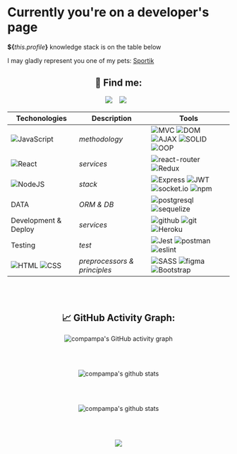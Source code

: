 <!--# Hi there I'm Serghei. 👋
**compampa/compampa** is a ✨ _special_ ✨ repository because its `README.md` (this file) appears on your GitHub profile.
Here are some ideas to get you started:
- 🔭 I’m currently working on ...
- 🌱 I’m currently learning ...
- 👯 I’m looking to collaborate on ...
- 🤔 I’m looking for help with ...
- 💬 Ask me about ...
- 📫 How to reach me: ...
- 😄 Pronouns: ...
- ⚡ Fun fact: ...
<img height="32" width="32" src="https://cdn.jsdelivr.net/npm/simple-icons@v6/icons/createreactapp.svg"/> <img height="32" width="32" src="https://cdn.jsdelivr.net/npm/simple-icons@v6/icons/javascript.svg" />
<img height="32" width="32" src="https://cdn.jsdelivr.net/npm/simple-icons@v6/icons/html5.svg" />
<img height="32" width="32" src="https://cdn.jsdelivr.net/npm/simple-icons@v6/icons/css3.svg" />
<img height="32" width="32" src="https://cdn.jsdelivr.net/npm/simple-icons@v6/icons/nodedotjs.svg" />
<img height="32" width="32" src="https://cdn.jsdelivr.net/npm/simple-icons@v6/icons/express.svg" />
<img height="32" width="32" src="https://cdn.jsdelivr.net/npm/simple-icons@v6/icons/postgresql.svg" />
<img height="32" width="32" src="https://cdn.jsdelivr.net/npm/simple-icons@v6/icons/redux.svg" />
<img height="32" width="32" src="https://cdn.jsdelivr.net/npm/simple-icons@v6/icons/reduxsaga.svg" />
<img height="32" width="32" src="https://cdn.jsdelivr.net/npm/simple-icons@v6/icons/heroku.svg" />
## JavaScript, Node.js developer 
### Currently I'm one of the contributors:
#### [Sportik](https://sportik.herokuapp.com) - Browser MMORPG ([git repository](https://github.com/serghei789/NewSportClub))
### How to reach me: 
 - telegam - [@SergheiK](https://t.me/SergheiK) 
 - email - kuchiyash93@mail.ru
 - instagram - [forgotten.login](https://instagram.com/)
Techonologies | Description | Tools
--- | --- | ---
Javascript | *methodology* | **MVC**, **DOM**, **AJAX**, **SOLID**, **OOP**
React | *services* | `React router DOM v6`, `Redux`, `Redux saga`, `React Hooks`
node.js | *stack* | `Express`, `JWT`, `Socket IO`, `REST API`, `axios`
SQL | *ORM & DB* | `Postgres`, `Sequelize`
Development & Deploy | *services* | `GIT`, `Heroku`
Testing | *test* | `Jest`
HTML & CSS | *preprocessors & principles* | `Emmet`, `SaSS`, `Bootstrap`,`Material UI`, `module`, `grid`, `flexboxes`
![JavaScript](https://img.shields.io/badge/-JavaScript-090909?style=for-the-badge&logo=JavaScript)
![ReactJS](https://img.shields.io/badge/-React-090909?style=for-the-badge&logo=React)
![Redux](https://img.shields.io/badge/-Redux-090909?style=for-the-badge&logo=Redux)
![Express](https://img.shields.io/badge/-Express-090909?style=for-the-badge&logo=Express)
![API](https://img.shields.io/badge/-REST&#032;API-090909?style=for-the-badge)
![NodeJS](https://img.shields.io/badge/-NodeJs-090909?style=for-the-badge&logo=Node)
![HTML](https://img.shields.io/badge/-HTML-090909?style=for-the-badge&logo=html5)
![CSS](https://img.shields.io/badge/-CSS-090909?style=for-the-badge&logo=css3)
![Jest](https://img.shields.io/badge/-jest-090909?style=for-the-badge&logo=jest)
![](https://visitor-badge.glitch.me/badge?page_id=serghei789)
-->


  <h1>Currently you're on a developer's page</h1>
  <p><b>${</b><i>this.profile</i><b>}</b> knowledge stack is on the table below </p>
  <p>I may gladly represent you one of my pets: <a href="https://sportik.herokuapp.com/" target="_blank">Sportik</a> </p>


<h2 align="center">💬 Find me:</h2>
<p align="center" align='right'>
  <a target="_blank"href="mailto:kuchiyash93@mail.ru"><img src="https://img.shields.io/badge/Gmail-20232A?style=for-the-badge&logo=gmail" /></a>&nbsp;&nbsp;&nbsp;
  <a target="_blank"href="https://t.me/SergheiK"><img src="https://img.shields.io/badge/Telegram-20232A?style=for-the-badge&logo=telegram" /></a>&nbsp;&nbsp;&nbsp;
</p>


Techonologies | Description | Tools
--- | --- | ---
![JavaScript](https://img.shields.io/badge/JavaScript-20232A?style=for-the-badge&logo=javascript)  | *methodology* |![MVC](https://img.shields.io/badge/mvc-20232A?style=for-the-badge) ![DOM](https://img.shields.io/badge/dom-20232A?style=for-the-badge)  ![AJAX](https://img.shields.io/badge/ajax-20232A?style=for-the-badge) ![SOLID](https://img.shields.io/badge/solid-20232A?style=for-the-badge) ![OOP](https://img.shields.io/badge/oop-20232A?style=for-the-badge)
![React](https://img.shields.io/badge/React-20232A?style=for-the-badge&logo=react) | *services* | ![react-router](https://img.shields.io/badge/React_Router-20232A?style=for-the-badge&logo=react-router) ![Redux](https://img.shields.io/badge/Redux-20232A?style=for-the-badge&logo=redux&logoColor=7749BD)
![NodeJS](https://img.shields.io/badge/node.js-20232A?style=for-the-badge&logo=node.js) | *stack* | ![Express](https://img.shields.io/badge/express.js-20232A?style=for-the-badge&logo=express) ![JWT](https://img.shields.io/badge/JWT-20232A?style=for-the-badge&logo=jsonwebtokens) ![socket.io](https://img.shields.io/badge/socket.io-20232A?style=for-the-badge&logo=socket.io) ![npm](https://img.shields.io/badge/npm-20232A?style=for-the-badge&logo=npm)
DATA | *ORM & DB* | ![postgresql](https://img.shields.io/badge/postgresql-20232A?style=for-the-badge&logo=postgresql) ![sequelize](https://img.shields.io/badge/Sequelize-20232A?style=for-the-badge&logo=Sequelize)
Development & Deploy | *services* |  ![github](https://img.shields.io/badge/github-20232A?style=for-the-badge&logo=github) ![git](https://img.shields.io/badge/git-20232A?style=for-the-badge&logo=git)  ![Heroku](https://img.shields.io/badge/heroku-20232A?style=for-the-badge&logo=heroku&logoColor=purple)
Testing | *test* | ![Jest](https://img.shields.io/badge/-jest-20232A?style=for-the-badge&logo=jest&logoColor=brown) ![postman](https://img.shields.io/badge/postman-20232A?style=for-the-badge&logo=postman) ![eslint](https://img.shields.io/badge/eslint-20232A?style=for-the-badge&logo=eslint&logoColor=7C7CEA) 
![HTML](https://img.shields.io/badge/HTML5-20232A?style=for-the-badge&logo=html5) ![CSS](https://img.shields.io/badge/CSS3-20232A?style=for-the-badge&logo=css3&logoColor=369AD6) | *preprocessors & principles* | ![SASS](https://img.shields.io/badge/Sass-20232A?style=for-the-badge&logo=sass)  ![figma](https://img.shields.io/badge/figma-20232A?style=for-the-badge&logo=figma) ![Bootstrap](https://img.shields.io/badge/Bootstrap-20232A?style=for-the-badge&logo=bootstrap)

<!-- ![JavaScript](https://img.shields.io/badge/JavaScript-20232A?style=for-the-badge&logo=javascript) -->
<!-- ![TypeScript](https://img.shields.io/badge/TypeScript-20232A?style=for-the-badge&logo=typescript) -->
<!-- ![React](https://img.shields.io/badge/React-20232A?style=for-the-badge&logo=react) -->
<!-- ![Redux](https://img.shields.io/badge/Redux-20232A?style=for-the-badge&logo=redux&logoColor=7749BD) -->
<!-- ![React Query](https://img.shields.io/badge/ReactQuery-20232A?style=for-the-badge&logo=reactquery) -->
<!-- ![react-router](https://img.shields.io/badge/React_Router-20232A?style=for-the-badge&logo=react-router) -->
<!-- ![HTML](https://img.shields.io/badge/HTML5-20232A?style=for-the-badge&logo=html5) -->
<!-- ![CSS](https://img.shields.io/badge/CSS3-20232A?style=for-the-badge&logo=css3&logoColor=369AD6) -->
<!-- ![SASS](https://img.shields.io/badge/Sass-20232A?style=for-the-badge&logo=sass) -->
<!-- ![postcss](https://img.shields.io/badge/postcss-20232A?style=for-the-badge&logo=postcss&logoColor=DD3A0A) -->
<!-- ![figma](https://img.shields.io/badge/figma-20232A?style=for-the-badge&logo=figma) -->
<!-- ![BootsTrap](https://img.shields.io/badge/Bootstrap-20232A?style=for-the-badge&logo=bootstrap) -->
<!-- ![NodeJS](https://img.shields.io/badge/node.js-20232A?style=for-the-badge&logo=node.js) -->
<!-- ![Express](https://img.shields.io/badge/express.js-20232A?style=for-the-badge&logo=express) -->
<!-- ![socket.io](https://img.shields.io/badge/socket.io-20232A?style=for-the-badge&logo=socket.io) -->
<!-- ![JWT](https://img.shields.io/badge/JWT-20232A?style=for-the-badge&logo=jsonwebtokens) -->
<!-- ![vercel](https://img.shields.io/badge/vercel-20232A?style=for-the-badge&logo=vercel) -->
<!-- ![postgresql](https://img.shields.io/badge/postgresql-20232A?style=for-the-badge&logo=postgresql) -->
<!-- ![sequelize](https://img.shields.io/badge/Sequelize-20232A?style=for-the-badge&logo=Sequelize) -->
<!-- ![postman](https://img.shields.io/badge/postman-20232A?style=for-the-badge&logo=postman) -->
<!-- ![eslint](https://img.shields.io/badge/eslint-20232A?style=for-the-badge&logo=eslint&logoColor=7C7CEA) -->
<!-- ![git](https://img.shields.io/badge/git-20232A?style=for-the-badge&logo=git) -->
<!-- ![gilab](https://img.shields.io/badge/gitlab-20232A?style=for-the-badge&logo=gitlab) -->
<!-- ![github](https://img.shields.io/badge/github-20232A?style=for-the-badge&logo=github) -->
<!-- ![npm](https://img.shields.io/badge/npm-20232A?style=for-the-badge&logo=npm) -->
 
<div align="center">
 <br> <br>

  <h2> 📈 GitHub Activity Graph: </h2>
  
![compampa's GitHub activity graph](https://activity-graph.herokuapp.com/graph?username=serghei789&hide_border=true&theme=redical)
  
  <br> <br>
  
![compampa's github stats](https://github-readme-stats.vercel.app/api/top-langs/?username=serghei789&theme=radical&layout=compact)
  
<br> <br>
  
![compampa's github stats](https://github-readme-stats.vercel.app/api?username=serghei789&show_icons=true&theme=radical&include_all_commits=true)
  
  <br> <br>
  
  
  
![](https://visitor-badge.glitch.me/badge?page_id=serghei789)
  
</div>
